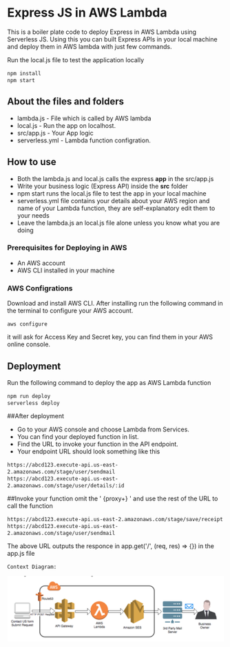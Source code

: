 # Express JS  in AWS Lambda
This is a boiler plate code to deploy Express in AWS Lambda using Serverless JS. Using this you can built Express APIs in your local machine and deploy them in AWS lambda with just few commands.

Run the local.js file to test the application locally
```
npm install
npm start
```
## About the files and folders 
 * lambda.js - File which is called by AWS lambda
 * local.js - Run the app on localhost.
 * src/app.js - Your App logic
 * serverless.yml - Lambda function configration.
## How to use
* Both the lambda.js and local.js calls the express **app** in the src/app.js
* Write your business logic (Express API) inside the **src** folder
* npm start runs the local.js file to test the app in your local machine
* serverless.yml file contains your details about your AWS region and name of your Lambda function, they are self-explanatory edit them to your needs
 * Leave the lambda.js an local.js file alone unless you know what you are doing

### Prerequisites for Deploying in AWS
* An AWS account 
* AWS CLI installed in your machine
### AWS Configrations
Download and install AWS CLI. After installing run the following command in the terminal to configure your AWS account.
```
aws configure
```
it will ask for Access Key and Secret key, you can find them in your AWS online console.
 
## Deployment
Run the following command to deploy the app as AWS Lambda function
```
npm run deploy
serverless deploy
```
##After deployment
* Go to your AWS console and choose Lambda from Services.
* You can find your deployed function in list.
* Find the URL to invoke your function in the API endpoint.
* Your endpoint URL should look something like this
```
https://abcd123.execute-api.us-east-2.amazonaws.com/stage/user/sendmail
https://abcd123.execute-api.us-east-2.amazonaws.com/stage/user/details/:id

``` 
##Invoke your function
omit the ' {proxy+} ' and use the rest of the URL to call the function
```
https://abcd123.execute-api.us-east-2.amazonaws.com/stage/save/receipt
https://abcd123.execute-api.us-east-2.amazonaws.com/stage/user/sendmail
``` 
The above URL outputs the responce in app.get('/', (req, res) => {}) in the app.js file
```
Context Diagram:
```
![alt text](./public/server-SES.jpg)
